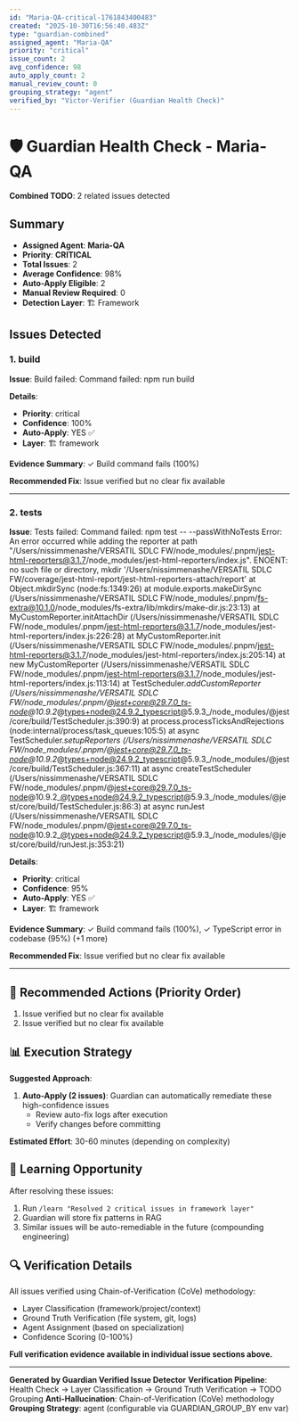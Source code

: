 ```yaml
---
id: "Maria-QA-critical-1761843400483"
created: "2025-10-30T16:56:40.483Z"
type: "guardian-combined"
assigned_agent: "Maria-QA"
priority: "critical"
issue_count: 2
avg_confidence: 98
auto_apply_count: 2
manual_review_count: 0
grouping_strategy: "agent"
verified_by: "Victor-Verifier (Guardian Health Check)"
---
```


# 🛡️ Guardian Health Check - Maria-QA

**Combined TODO**: 2 related issues detected

## Summary

- **Assigned Agent**: **Maria-QA**
- **Priority**: **CRITICAL**
- **Total Issues**: 2
- **Average Confidence**: 98%
- **Auto-Apply Eligible**: 2
- **Manual Review Required**: 0
- **Detection Layer**: 🏗️ Framework

## Issues Detected

### 1. build

**Issue**: Build failed: Command failed: npm run build


**Details**:
- **Priority**: critical
- **Confidence**: 100%
- **Auto-Apply**: YES ✅
- **Layer**: 🏗️ framework

**Evidence Summary**: ✓ Build command fails (100%)

**Recommended Fix**: Issue verified but no clear fix available

---

### 2. tests

**Issue**: Tests failed: Command failed: npm test -- --passWithNoTests
Error: An error occurred while adding the reporter at path "/Users/nissimmenashe/VERSATIL SDLC FW/node_modules/.pnpm/jest-html-reporters@3.1.7/node_modules/jest-html-reporters/index.js".
ENOENT: no such file or directory, mkdir '/Users/nissimmenashe/VERSATIL SDLC FW/coverage/jest-html-report/jest-html-reporters-attach/report'
    at Object.mkdirSync (node:fs:1349:26)
    at module.exports.makeDirSync (/Users/nissimmenashe/VERSATIL SDLC FW/node_modules/.pnpm/fs-extra@10.1.0/node_modules/fs-extra/lib/mkdirs/make-dir.js:23:13)
    at MyCustomReporter.initAttachDir (/Users/nissimmenashe/VERSATIL SDLC FW/node_modules/.pnpm/jest-html-reporters@3.1.7/node_modules/jest-html-reporters/index.js:226:28)
    at MyCustomReporter.init (/Users/nissimmenashe/VERSATIL SDLC FW/node_modules/.pnpm/jest-html-reporters@3.1.7/node_modules/jest-html-reporters/index.js:205:14)
    at new MyCustomReporter (/Users/nissimmenashe/VERSATIL SDLC FW/node_modules/.pnpm/jest-html-reporters@3.1.7/node_modules/jest-html-reporters/index.js:113:14)
    at TestScheduler._addCustomReporter (/Users/nissimmenashe/VERSATIL SDLC FW/node_modules/.pnpm/@jest+core@29.7.0_ts-node@10.9.2_@types+node@24.9.2_typescript@5.9.3_/node_modules/@jest/core/build/TestScheduler.js:390:9)
    at process.processTicksAndRejections (node:internal/process/task_queues:105:5)
    at async TestScheduler._setupReporters (/Users/nissimmenashe/VERSATIL SDLC FW/node_modules/.pnpm/@jest+core@29.7.0_ts-node@10.9.2_@types+node@24.9.2_typescript@5.9.3_/node_modules/@jest/core/build/TestScheduler.js:367:11)
    at async createTestScheduler (/Users/nissimmenashe/VERSATIL SDLC FW/node_modules/.pnpm/@jest+core@29.7.0_ts-node@10.9.2_@types+node@24.9.2_typescript@5.9.3_/node_modules/@jest/core/build/TestScheduler.js:86:3)
    at async runJest (/Users/nissimmenashe/VERSATIL SDLC FW/node_modules/.pnpm/@jest+core@29.7.0_ts-node@10.9.2_@types+node@24.9.2_typescript@5.9.3_/node_modules/@jest/core/build/runJest.js:353:21)


**Details**:
- **Priority**: critical
- **Confidence**: 95%
- **Auto-Apply**: YES ✅
- **Layer**: 🏗️ framework

**Evidence Summary**: ✓ Build command fails (100%), ✓ TypeScript error in codebase (95%) (+1 more)

**Recommended Fix**: Issue verified but no clear fix available

---

## 🎯 Recommended Actions (Priority Order)

1. Issue verified but no clear fix available
2. Issue verified but no clear fix available

## 📊 Execution Strategy

**Suggested Approach**:

1. **Auto-Apply (2 issues)**: Guardian can automatically remediate these high-confidence issues
   - Review auto-fix logs after execution
   - Verify changes before committing


**Estimated Effort**: 30-60 minutes (depending on complexity)

## 🧠 Learning Opportunity

After resolving these issues:
1. Run `/learn "Resolved 2 critical issues in framework layer"`
2. Guardian will store fix patterns in RAG
3. Similar issues will be auto-remediable in the future (compounding engineering)

## 🔍 Verification Details

All issues verified using Chain-of-Verification (CoVe) methodology:
- Layer Classification (framework/project/context)
- Ground Truth Verification (file system, git, logs)
- Agent Assignment (based on specialization)
- Confidence Scoring (0-100%)

**Full verification evidence available in individual issue sections above.**

---

**Generated by Guardian Verified Issue Detector**
**Verification Pipeline**: Health Check → Layer Classification → Ground Truth Verification → TODO Grouping
**Anti-Hallucination**: Chain-of-Verification (CoVe) methodology
**Grouping Strategy**: agent (configurable via GUARDIAN_GROUP_BY env var)
